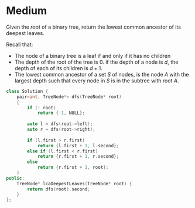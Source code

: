 # Medium

Given the $root$ of a binary tree, return the lowest common ancestor of its deepest leaves.

Recall that:

- The node of a binary tree is a leaf if and only if it has no children
- The depth of the root of the tree is $0$. if the depth of a node is $d$, the depth of each of its children is $d + 1$.
- The lowest common ancestor of a set $S$ of nodes, is the node $A$ with the largest depth such that every node in $S$ is in the subtree with root $A$.

```cpp
class Solution {
    pair<int, TreeNode*> dfs(TreeNode* root)
    {
        if (! root)
            return {-1, NULL};
        
        auto l = dfs(root->left);
        auto r = dfs(root->right);
        
        if (l.first > r.first)
            return {l.first + 1, l.second};
        else if (l.first < r.first)
            return {r.first + 1, r.second};
        else
            return {r.first + 1, root};
    }
public:
    TreeNode* lcaDeepestLeaves(TreeNode* root) {
        return dfs(root).second;
    }
};
```
